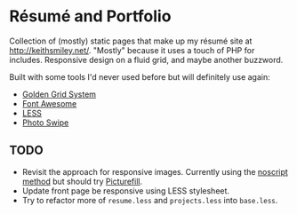 # Résumé and Portfolio

Collection of (mostly) static pages that make up my résumé site at <http://keithsmiley.net/>. "Mostly" because it uses a touch of PHP for includes. Responsive design on a fluid grid, and maybe another buzzword.

Built with some tools I'd never used before but will definitely use again:

* [Golden Grid System](https://github.com/jonikorpi/Golden-Grid-System)
* [Font Awesome](http://fortawesome.github.com/Font-Awesome/)
* [LESS](http://lesscss.org/)
* [Photo Swipe](http://www.photoswipe.com/)

## TODO

* Revisit the approach for responsive images. Currently using the [noscript method](http://www.headlondon.com/our-thoughts/technology/posts/creating-responsive-images-using-the-noscript-tag) but should try [Picturefill](https://github.com/scottjehl/picturefill).
* Update front page be responsive using LESS stylesheet.
* Try to refactor more of `resume.less` and `projects.less` into `base.less`.